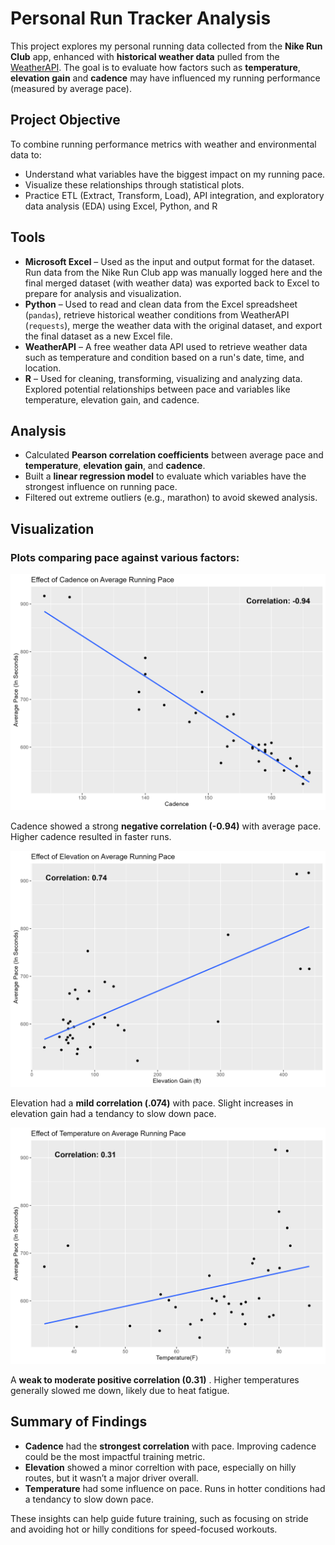 # Personal Run Tracker Analysis

This project explores my personal running data collected from the **Nike Run Club** app, enhanced with **historical weather data** pulled from the [WeatherAPI](https://www.weatherapi.com/). The goal is to evaluate how factors such as **temperature**, **elevation gain** and **cadence** may have influenced my running performance (measured by average pace).

## Project Objective
To combine running performance metrics with weather and environmental data to:
- Understand what variables have the biggest impact on my running pace.
- Visualize these relationships through statistical plots.
- Practice ETL (Extract, Transform, Load), API integration, and exploratory data analysis (EDA) using Excel, Python, and R

## Tools
- **Microsoft Excel** – Used as the input and output format for the dataset. Run data from the Nike Run Club app was manually logged here and the final merged dataset (with weather data) was exported back to Excel to prepare for analysis and visualization.
- **Python** – Used to read and clean data from the Excel spreadsheet (`pandas`), retrieve historical weather conditions from WeatherAPI (`requests`), merge the weather data with the original dataset, and export the final dataset as a new Excel file.
- **WeatherAPI** – A free weather data API used to retrieve weather data such as temperature and condition based on a run's date, time, and location.
- **R** – Used for cleaning, transforming, visualizing and analyzing data. Explored potential relationships between pace and variables like temperature, elevation gain, and cadence. 

## Analysis
- Calculated **Pearson correlation coefficients** between average pace and **temperature**, **elevation gain**, and **cadence**.
- Built a **linear regression model** to evaluate which variables have the strongest influence on running pace.
- Filtered out extreme outliers (e.g., marathon) to avoid skewed analysis.

## Visualization

### Plots comparing pace against various factors:

![](Plots/cadence_vs_pace.png)

Cadence showed a strong **negative correlation (-0.94)** with average pace. Higher cadence resulted in faster runs.

![](Plots/elevation_vs_pace.png)

Elevation had a **mild correlation (.074)** with pace. Slight increases in elevation gain had a tendancy to slow down pace.

![](Plots/temperature_vs_pace.png)

A **weak to moderate positive correlation (0.31)** . Higher temperatures generally slowed me down, likely due to heat fatigue.

## Summary of Findings

- **Cadence** had the **strongest correlation** with pace. Improving cadence could be the most impactful training metric.
- **Elevation** showed a minor correltion with pace, especially on hilly routes, but it wasn’t a major driver overall.
- **Temperature** had some influence on pace. Runs in hotter conditions had a tendancy to slow down pace.

These insights can help guide future training, such as focusing on stride and avoiding hot or hilly conditions for speed-focused workouts.

